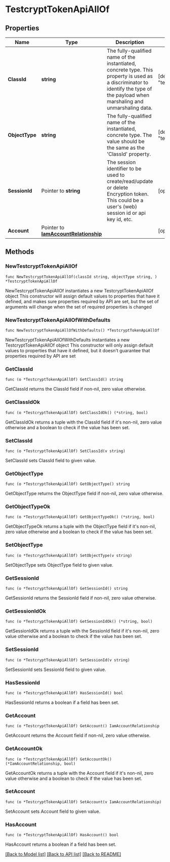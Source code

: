 # TestcryptTokenApiAllOf

## Properties

Name | Type | Description | Notes
------------ | ------------- | ------------- | -------------
**ClassId** | **string** | The fully-qualified name of the instantiated, concrete type. This property is used as a discriminator to identify the type of the payload when marshaling and unmarshaling data. | [default to "testcrypt.TokenApi"]
**ObjectType** | **string** | The fully-qualified name of the instantiated, concrete type. The value should be the same as the &#39;ClassId&#39; property. | [default to "testcrypt.TokenApi"]
**SessionId** | Pointer to **string** | The session identifier to be used to create/read/update or delete Encryption token. This could be a user&#39;s (web) session id or api key id, etc. | [optional] 
**Account** | Pointer to [**IamAccountRelationship**](iam.Account.Relationship.md) |  | [optional] 

## Methods

### NewTestcryptTokenApiAllOf

`func NewTestcryptTokenApiAllOf(classId string, objectType string, ) *TestcryptTokenApiAllOf`

NewTestcryptTokenApiAllOf instantiates a new TestcryptTokenApiAllOf object
This constructor will assign default values to properties that have it defined,
and makes sure properties required by API are set, but the set of arguments
will change when the set of required properties is changed

### NewTestcryptTokenApiAllOfWithDefaults

`func NewTestcryptTokenApiAllOfWithDefaults() *TestcryptTokenApiAllOf`

NewTestcryptTokenApiAllOfWithDefaults instantiates a new TestcryptTokenApiAllOf object
This constructor will only assign default values to properties that have it defined,
but it doesn't guarantee that properties required by API are set

### GetClassId

`func (o *TestcryptTokenApiAllOf) GetClassId() string`

GetClassId returns the ClassId field if non-nil, zero value otherwise.

### GetClassIdOk

`func (o *TestcryptTokenApiAllOf) GetClassIdOk() (*string, bool)`

GetClassIdOk returns a tuple with the ClassId field if it's non-nil, zero value otherwise
and a boolean to check if the value has been set.

### SetClassId

`func (o *TestcryptTokenApiAllOf) SetClassId(v string)`

SetClassId sets ClassId field to given value.


### GetObjectType

`func (o *TestcryptTokenApiAllOf) GetObjectType() string`

GetObjectType returns the ObjectType field if non-nil, zero value otherwise.

### GetObjectTypeOk

`func (o *TestcryptTokenApiAllOf) GetObjectTypeOk() (*string, bool)`

GetObjectTypeOk returns a tuple with the ObjectType field if it's non-nil, zero value otherwise
and a boolean to check if the value has been set.

### SetObjectType

`func (o *TestcryptTokenApiAllOf) SetObjectType(v string)`

SetObjectType sets ObjectType field to given value.


### GetSessionId

`func (o *TestcryptTokenApiAllOf) GetSessionId() string`

GetSessionId returns the SessionId field if non-nil, zero value otherwise.

### GetSessionIdOk

`func (o *TestcryptTokenApiAllOf) GetSessionIdOk() (*string, bool)`

GetSessionIdOk returns a tuple with the SessionId field if it's non-nil, zero value otherwise
and a boolean to check if the value has been set.

### SetSessionId

`func (o *TestcryptTokenApiAllOf) SetSessionId(v string)`

SetSessionId sets SessionId field to given value.

### HasSessionId

`func (o *TestcryptTokenApiAllOf) HasSessionId() bool`

HasSessionId returns a boolean if a field has been set.

### GetAccount

`func (o *TestcryptTokenApiAllOf) GetAccount() IamAccountRelationship`

GetAccount returns the Account field if non-nil, zero value otherwise.

### GetAccountOk

`func (o *TestcryptTokenApiAllOf) GetAccountOk() (*IamAccountRelationship, bool)`

GetAccountOk returns a tuple with the Account field if it's non-nil, zero value otherwise
and a boolean to check if the value has been set.

### SetAccount

`func (o *TestcryptTokenApiAllOf) SetAccount(v IamAccountRelationship)`

SetAccount sets Account field to given value.

### HasAccount

`func (o *TestcryptTokenApiAllOf) HasAccount() bool`

HasAccount returns a boolean if a field has been set.


[[Back to Model list]](../README.md#documentation-for-models) [[Back to API list]](../README.md#documentation-for-api-endpoints) [[Back to README]](../README.md)


